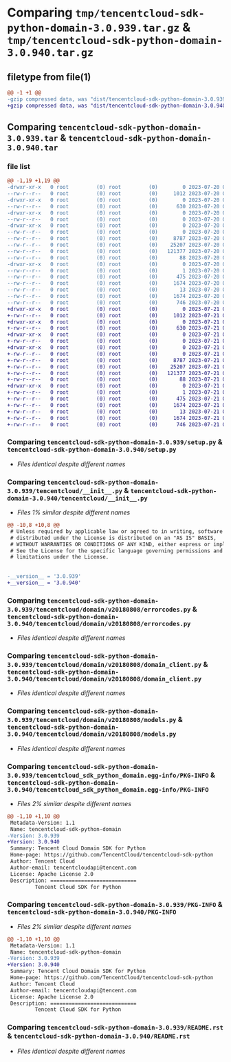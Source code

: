 # Comparing `tmp/tencentcloud-sdk-python-domain-3.0.939.tar.gz` & `tmp/tencentcloud-sdk-python-domain-3.0.940.tar.gz`

## filetype from file(1)

```diff
@@ -1 +1 @@
-gzip compressed data, was "dist/tencentcloud-sdk-python-domain-3.0.939.tar", last modified: Thu Jul 20 00:22:58 2023, max compression
+gzip compressed data, was "dist/tencentcloud-sdk-python-domain-3.0.940.tar", last modified: Fri Jul 21 00:27:57 2023, max compression
```

## Comparing `tencentcloud-sdk-python-domain-3.0.939.tar` & `tencentcloud-sdk-python-domain-3.0.940.tar`

### file list

```diff
@@ -1,19 +1,19 @@
-drwxr-xr-x   0 root         (0) root         (0)        0 2023-07-20 00:22:58.000000 tencentcloud-sdk-python-domain-3.0.939/
--rw-r--r--   0 root         (0) root         (0)     1012 2023-07-20 00:22:58.000000 tencentcloud-sdk-python-domain-3.0.939/setup.py
-drwxr-xr-x   0 root         (0) root         (0)        0 2023-07-20 00:22:58.000000 tencentcloud-sdk-python-domain-3.0.939/tencentcloud/
--rw-r--r--   0 root         (0) root         (0)      630 2023-07-20 00:22:58.000000 tencentcloud-sdk-python-domain-3.0.939/tencentcloud/__init__.py
-drwxr-xr-x   0 root         (0) root         (0)        0 2023-07-20 00:22:58.000000 tencentcloud-sdk-python-domain-3.0.939/tencentcloud/domain/
--rw-r--r--   0 root         (0) root         (0)        0 2023-07-20 00:22:58.000000 tencentcloud-sdk-python-domain-3.0.939/tencentcloud/domain/__init__.py
-drwxr-xr-x   0 root         (0) root         (0)        0 2023-07-20 00:22:58.000000 tencentcloud-sdk-python-domain-3.0.939/tencentcloud/domain/v20180808/
--rw-r--r--   0 root         (0) root         (0)        0 2023-07-20 00:22:58.000000 tencentcloud-sdk-python-domain-3.0.939/tencentcloud/domain/v20180808/__init__.py
--rw-r--r--   0 root         (0) root         (0)     8787 2023-07-20 00:22:58.000000 tencentcloud-sdk-python-domain-3.0.939/tencentcloud/domain/v20180808/errorcodes.py
--rw-r--r--   0 root         (0) root         (0)    25207 2023-07-20 00:22:58.000000 tencentcloud-sdk-python-domain-3.0.939/tencentcloud/domain/v20180808/domain_client.py
--rw-r--r--   0 root         (0) root         (0)   121377 2023-07-20 00:22:58.000000 tencentcloud-sdk-python-domain-3.0.939/tencentcloud/domain/v20180808/models.py
--rw-r--r--   0 root         (0) root         (0)       88 2023-07-20 00:22:58.000000 tencentcloud-sdk-python-domain-3.0.939/setup.cfg
-drwxr-xr-x   0 root         (0) root         (0)        0 2023-07-20 00:22:58.000000 tencentcloud-sdk-python-domain-3.0.939/tencentcloud_sdk_python_domain.egg-info/
--rw-r--r--   0 root         (0) root         (0)        1 2023-07-20 00:22:58.000000 tencentcloud-sdk-python-domain-3.0.939/tencentcloud_sdk_python_domain.egg-info/dependency_links.txt
--rw-r--r--   0 root         (0) root         (0)      475 2023-07-20 00:22:58.000000 tencentcloud-sdk-python-domain-3.0.939/tencentcloud_sdk_python_domain.egg-info/SOURCES.txt
--rw-r--r--   0 root         (0) root         (0)     1674 2023-07-20 00:22:58.000000 tencentcloud-sdk-python-domain-3.0.939/tencentcloud_sdk_python_domain.egg-info/PKG-INFO
--rw-r--r--   0 root         (0) root         (0)       13 2023-07-20 00:22:58.000000 tencentcloud-sdk-python-domain-3.0.939/tencentcloud_sdk_python_domain.egg-info/top_level.txt
--rw-r--r--   0 root         (0) root         (0)     1674 2023-07-20 00:22:58.000000 tencentcloud-sdk-python-domain-3.0.939/PKG-INFO
--rw-r--r--   0 root         (0) root         (0)      746 2023-07-20 00:22:58.000000 tencentcloud-sdk-python-domain-3.0.939/README.rst
+drwxr-xr-x   0 root         (0) root         (0)        0 2023-07-21 00:27:57.000000 tencentcloud-sdk-python-domain-3.0.940/
+-rw-r--r--   0 root         (0) root         (0)     1012 2023-07-21 00:27:57.000000 tencentcloud-sdk-python-domain-3.0.940/setup.py
+drwxr-xr-x   0 root         (0) root         (0)        0 2023-07-21 00:27:57.000000 tencentcloud-sdk-python-domain-3.0.940/tencentcloud/
+-rw-r--r--   0 root         (0) root         (0)      630 2023-07-21 00:27:57.000000 tencentcloud-sdk-python-domain-3.0.940/tencentcloud/__init__.py
+drwxr-xr-x   0 root         (0) root         (0)        0 2023-07-21 00:27:57.000000 tencentcloud-sdk-python-domain-3.0.940/tencentcloud/domain/
+-rw-r--r--   0 root         (0) root         (0)        0 2023-07-21 00:27:57.000000 tencentcloud-sdk-python-domain-3.0.940/tencentcloud/domain/__init__.py
+drwxr-xr-x   0 root         (0) root         (0)        0 2023-07-21 00:27:57.000000 tencentcloud-sdk-python-domain-3.0.940/tencentcloud/domain/v20180808/
+-rw-r--r--   0 root         (0) root         (0)        0 2023-07-21 00:27:57.000000 tencentcloud-sdk-python-domain-3.0.940/tencentcloud/domain/v20180808/__init__.py
+-rw-r--r--   0 root         (0) root         (0)     8787 2023-07-21 00:27:57.000000 tencentcloud-sdk-python-domain-3.0.940/tencentcloud/domain/v20180808/errorcodes.py
+-rw-r--r--   0 root         (0) root         (0)    25207 2023-07-21 00:27:57.000000 tencentcloud-sdk-python-domain-3.0.940/tencentcloud/domain/v20180808/domain_client.py
+-rw-r--r--   0 root         (0) root         (0)   121377 2023-07-21 00:27:57.000000 tencentcloud-sdk-python-domain-3.0.940/tencentcloud/domain/v20180808/models.py
+-rw-r--r--   0 root         (0) root         (0)       88 2023-07-21 00:27:57.000000 tencentcloud-sdk-python-domain-3.0.940/setup.cfg
+drwxr-xr-x   0 root         (0) root         (0)        0 2023-07-21 00:27:57.000000 tencentcloud-sdk-python-domain-3.0.940/tencentcloud_sdk_python_domain.egg-info/
+-rw-r--r--   0 root         (0) root         (0)        1 2023-07-21 00:27:57.000000 tencentcloud-sdk-python-domain-3.0.940/tencentcloud_sdk_python_domain.egg-info/dependency_links.txt
+-rw-r--r--   0 root         (0) root         (0)      475 2023-07-21 00:27:57.000000 tencentcloud-sdk-python-domain-3.0.940/tencentcloud_sdk_python_domain.egg-info/SOURCES.txt
+-rw-r--r--   0 root         (0) root         (0)     1674 2023-07-21 00:27:57.000000 tencentcloud-sdk-python-domain-3.0.940/tencentcloud_sdk_python_domain.egg-info/PKG-INFO
+-rw-r--r--   0 root         (0) root         (0)       13 2023-07-21 00:27:57.000000 tencentcloud-sdk-python-domain-3.0.940/tencentcloud_sdk_python_domain.egg-info/top_level.txt
+-rw-r--r--   0 root         (0) root         (0)     1674 2023-07-21 00:27:57.000000 tencentcloud-sdk-python-domain-3.0.940/PKG-INFO
+-rw-r--r--   0 root         (0) root         (0)      746 2023-07-21 00:27:57.000000 tencentcloud-sdk-python-domain-3.0.940/README.rst
```

### Comparing `tencentcloud-sdk-python-domain-3.0.939/setup.py` & `tencentcloud-sdk-python-domain-3.0.940/setup.py`

 * *Files identical despite different names*

### Comparing `tencentcloud-sdk-python-domain-3.0.939/tencentcloud/__init__.py` & `tencentcloud-sdk-python-domain-3.0.940/tencentcloud/__init__.py`

 * *Files 1% similar despite different names*

```diff
@@ -10,8 +10,8 @@
 # Unless required by applicable law or agreed to in writing, software
 # distributed under the License is distributed on an "AS IS" BASIS,
 # WITHOUT WARRANTIES OR CONDITIONS OF ANY KIND, either express or implied.
 # See the License for the specific language governing permissions and
 # limitations under the License.
 
 
-__version__ = '3.0.939'
+__version__ = '3.0.940'
```

### Comparing `tencentcloud-sdk-python-domain-3.0.939/tencentcloud/domain/v20180808/errorcodes.py` & `tencentcloud-sdk-python-domain-3.0.940/tencentcloud/domain/v20180808/errorcodes.py`

 * *Files identical despite different names*

### Comparing `tencentcloud-sdk-python-domain-3.0.939/tencentcloud/domain/v20180808/domain_client.py` & `tencentcloud-sdk-python-domain-3.0.940/tencentcloud/domain/v20180808/domain_client.py`

 * *Files identical despite different names*

### Comparing `tencentcloud-sdk-python-domain-3.0.939/tencentcloud/domain/v20180808/models.py` & `tencentcloud-sdk-python-domain-3.0.940/tencentcloud/domain/v20180808/models.py`

 * *Files identical despite different names*

### Comparing `tencentcloud-sdk-python-domain-3.0.939/tencentcloud_sdk_python_domain.egg-info/PKG-INFO` & `tencentcloud-sdk-python-domain-3.0.940/tencentcloud_sdk_python_domain.egg-info/PKG-INFO`

 * *Files 2% similar despite different names*

```diff
@@ -1,10 +1,10 @@
 Metadata-Version: 1.1
 Name: tencentcloud-sdk-python-domain
-Version: 3.0.939
+Version: 3.0.940
 Summary: Tencent Cloud Domain SDK for Python
 Home-page: https://github.com/TencentCloud/tencentcloud-sdk-python
 Author: Tencent Cloud
 Author-email: tencentcloudapi@tencent.com
 License: Apache License 2.0
 Description: ============================
         Tencent Cloud SDK for Python
```

### Comparing `tencentcloud-sdk-python-domain-3.0.939/PKG-INFO` & `tencentcloud-sdk-python-domain-3.0.940/PKG-INFO`

 * *Files 2% similar despite different names*

```diff
@@ -1,10 +1,10 @@
 Metadata-Version: 1.1
 Name: tencentcloud-sdk-python-domain
-Version: 3.0.939
+Version: 3.0.940
 Summary: Tencent Cloud Domain SDK for Python
 Home-page: https://github.com/TencentCloud/tencentcloud-sdk-python
 Author: Tencent Cloud
 Author-email: tencentcloudapi@tencent.com
 License: Apache License 2.0
 Description: ============================
         Tencent Cloud SDK for Python
```

### Comparing `tencentcloud-sdk-python-domain-3.0.939/README.rst` & `tencentcloud-sdk-python-domain-3.0.940/README.rst`

 * *Files identical despite different names*


